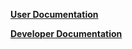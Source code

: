 [**User Documentation**][user-index-link]

[**Developer Documentation**][developer-index-link]

[developer-index-link]: Developers
[user-index-link]: Users